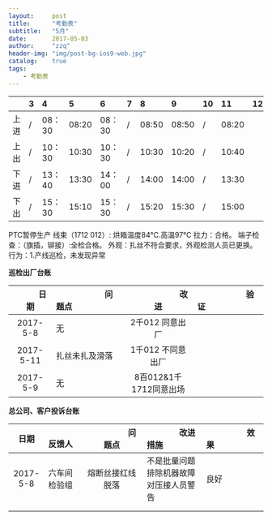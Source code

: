 ```yaml
---
layout:     post
title:      "考勤表"
subtitle:   "5月"
date:       2017-05-03
author:     "zzq"
header-img: "img/post-bg-ios9-web.jpg"
catalog:    true
tags:
    - 考勤表
---
```


|  |  3  |  4  |  5  | 6 | 7| 8 | 9 | 10 | 11 |12  |13  |14  | 15 | 16 | 17 | 18 | 19 | 20 | 21 | 22 |23  | 24 |25  | 26 | 27 |28  |29  |30  |31  |
|:---:| :-- | :-- | :--|:--|:--|:--|:--|:--|:--|:--|:--|:--|:--|:--|:--|:--|:--|:--|:--|:--|:--|:--|:--|:--|:--|:--|:--|:--|:--|
| 上进 |/|08：30|08:20|08：30|/|08:50|08:50|/|08:20 | | | | | | | | | | | | | | | | | | | | |
| 上出 |/|10：30|10:30|10：30|/|10:30|10:20|/|10:40 | | | | | | | | | | | | | | | | | | | | |
| 下进 |/|13：40|13:30|14：00|/|14:00|14:00|/|13:30 | | | | | | | | | | | | | | | | | | | | |
| 下出 |/|15：30|15:10|15：30|/|15:20|15:30|/|15:00 | | | | | | | | | | | | | | | | | | | | |

PTC暂停生产
线束（1712 012）:
烘箱温度84℃.高温97℃
拉力：合格。
端子检查：（旗插，铆接）:全检合格。
外观：扎丝不符合要求，外观检测人员已更换。
行为：1.产线巡检，未发现异常
    

**巡检出厂台账**

| 　　　日期　　　 | 　　　　　　问题点　　　　　　 |　　　　　　 改进　　　　　　 | 　　　　　　验证　　　　　　 |
| :--: | :--- | :---: | :--- |
| 2017-5-8 | 无 | 2千012 同意出厂 |  |
|  2017-5-11|  扎丝未扎及滑落| 1千012 不同意出厂 |  |
| 2017-5-9 |无  |8百012&1千1712同意出场 |  |

**总公司、客户投诉台账**

| 日期 | 　　　反馈人　　 | 　　　　　问题点　　　　　 |　　　　改进措施　　　　 | 　　　　　效果　　　　　 |
| :--: | :--- | :---: | :--- | :--- |
|2017-5-8 |六车间检验组  | 熔断丝接红线脱落 | 不是批量问题排除机器故障对压接人员警告 |良好|
|  |  |  |  ||
|  |  |  |  ||
